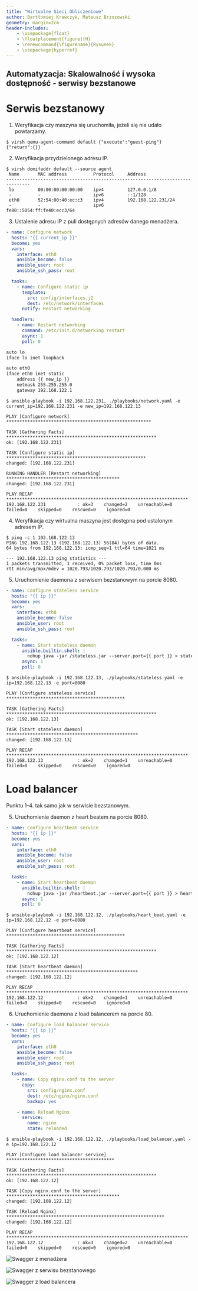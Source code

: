 ```yaml
---
title: "Wirtualne Sieci Obliczeniowe"
author: Bartłomiej Krawczyk, Mateusz Brzozowski
geometry: margin=2cm
header-includes:
    - \usepackage{float}
    - \floatplacement{figure}{H}
    - \renewcommand{\figurename}{Rysunek}
    - \usepackage{hyperref}
---
```


## Automatyzacja: Skalowalność i wysoka dostępność - serwisy bezstanowe

# Serwis bezstanowy

1. Weryfikacja czy maszyna się uruchomiła, jeżeli się nie udało powtarzamy.

```shell
$ virsh qemu-agent-command default {"execute":"guest-ping"}
{"return":{}}
```

2. Weryfikacja przydzielonego adresu IP.

```shell
$ virsh domifaddr default --source agent
 Name       MAC address          Protocol     Address
-------------------------------------------------------------------------------
 lo         00:00:00:00:00:00    ipv4         127.0.0.1/8
 -          -                    ipv6         ::1/128
 eth0       52:54:00:40:ec:c3    ipv4         192.168.122.231/24
 -          -                    ipv6         fe80::5054:ff:fe40:ecc3/64
```

3. Ustalenie adresu IP z puli dostępnych adresów danego menadżera.

```yaml
- name: Configure network
  hosts: "{{ current_ip }}"
  become: yes
  vars:
    interface: eth0
    ansible_become: false
    ansible_user: root
    ansible_ssh_pass: root

  tasks:
    - name: Configure static ip
      template:
        src: config/interfaces.j2
        dest: /etc/network/interfaces
      notify: Restart networking

  handlers:
    - name: Restart networking
      command: /etc/init.d/networking restart
      async: 1
      poll: 0
```

```sh
auto lo
iface lo inet loopback

auto eth0
iface eth0 inet static
    address {{ new_ip }}
    netmask 255.255.255.0
    gateway 192.168.122.1
```

```shell
$ ansible-playbook -i 192.168.122.231, ./playbooks/network.yaml -e current_ip=192.168.122.231 -e new_ip=192.168.122.13

PLAY [Configure network] *******************************************************

TASK [Gathering Facts] *********************************************************
ok: [192.168.122.231]

TASK [Configure static ip] *****************************************************
changed: [192.168.122.231]

RUNNING HANDLER [Restart networking] *******************************************
changed: [192.168.122.231]

PLAY RECAP *********************************************************************
192.168.122.231            : ok=3    changed=2    unreachable=0    failed=0    skipped=0    rescued=0    ignored=0
```

4. Weryfikacja czy wirtualna maszyna jest dostępna pod ustalonym adresem IP.

```shell
$ ping -c 1 192.168.122.13
PING 192.168.122.13 (192.168.122.13) 56(84) bytes of data.
64 bytes from 192.168.122.13: icmp_seq=1 ttl=64 time=1021 ms

--- 192.168.122.13 ping statistics ---
1 packets transmitted, 1 received, 0% packet loss, time 0ms
rtt min/avg/max/mdev = 1020.793/1020.793/1020.793/0.000 ms
```

5. Uruchomienie daemona z serwisem bezstanowym na porcie 8080.

```yaml
- name: Configure stateless service
  hosts: "{{ ip }}"
  become: yes
  vars:
    interface: eth0
    ansible_become: false
    ansible_user: root
    ansible_ssh_pass: root

  tasks:
    - name: Start stateless daemon
      ansible.builtin.shell: |
        nohup java -jar /stateless.jar --server.port={{ port }} > stateless.log 2>&1 &
      async: 1
      poll: 0
```

```shell
$ ansible-playbook -i 192.168.122.13, ./playbooks/stateless.yaml -e ip=192.168.122.13 -e port=8080

PLAY [Configure stateless service] *********************************************

TASK [Gathering Facts] *********************************************************
ok: [192.168.122.13]

TASK [Start stateless daemon] **************************************************
changed: [192.168.122.13]

PLAY RECAP *********************************************************************
192.168.122.13             : ok=2    changed=1    unreachable=0    failed=0    skipped=0    rescued=0    ignored=0
```

# Load balancer

Punktu 1-4. tak samo jak w serwisie bezstanowym.

5. Uruchomienie daemon z heart beatem na porcie 8080.

```yaml
- name: Configure heartbeat service
  hosts: "{{ ip }}"
  become: yes
  vars:
    interface: eth0
    ansible_become: false
    ansible_user: root
    ansible_ssh_pass: root

  tasks:
    - name: Start heartbeat daemon
      ansible.builtin.shell: |
        nohup java -jar /heartbeat.jar --server.port={{ port }} > heartbeat.log 2>&1 &
      async: 1
      poll: 0
```


```shell
$ ansible-playbook -i 192.168.122.12, ./playbooks/heart_beat.yaml -e ip=192.168.122.12 -e port=8080

PLAY [Configure heartbeat service] *********************************************

TASK [Gathering Facts] *********************************************************
ok: [192.168.122.12]

TASK [Start heartbeat daemon] **************************************************
changed: [192.168.122.12]

PLAY RECAP *********************************************************************
192.168.122.12             : ok=2    changed=1    unreachable=0    failed=0    skipped=0    rescued=0    ignored=0
```

6. Uruchomienie daemona z load balancerem na porcie 80.

```yaml
- name: Configure load balancer service
  hosts: "{{ ip }}"
  become: yes
  vars:
    interface: eth0
    ansible_become: false
    ansible_user: root
    ansible_ssh_pass: root

  tasks:
    - name: Copy nginx.conf to the server
      copy:
        src: config/nginx.conf
        dest: /etc/nginx/nginx.conf
        backup: yes

    - name: Reload Nginx
      service:
        name: nginx
        state: reloaded
```

```shell
$ ansible-playbook -i 192.168.122.12, ./playbooks/load_balancer.yaml -e ip=192.168.122.12

PLAY [Configure load balancer service] *****************************************

TASK [Gathering Facts] *********************************************************
ok: [192.168.122.12]

TASK [Copy nginx.conf to the server] *******************************************
changed: [192.168.122.12]

TASK [Reload Nginx] ************************************************************
changed: [192.168.122.12]

PLAY RECAP *********************************************************************
192.168.122.12             : ok=3    changed=2    unreachable=0    failed=0    skipped=0    rescued=0    ignored=0
```

![Swagger z menadżera](./docs/img/manager.png)

![Swagger z serwisu bezstanowego](./docs/img/stateless.png)

![Swagger z load balancera](./docs/img/load_balancer.png)